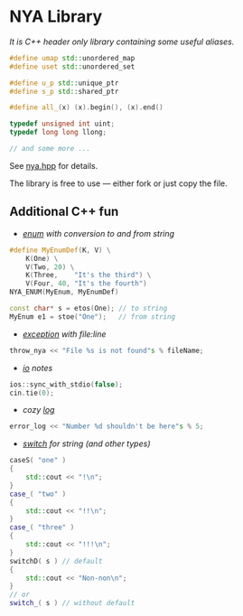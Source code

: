 # NYA Library
*It is C++ header only library containing some useful aliases.*
```c++
#define umap std::unordered_map
#define uset std::unordered_set

#define u_p std::unique_ptr
#define s_p std::shared_ptr

#define all_(x) (x).begin(), (x).end()

typedef unsigned int uint;
typedef long long llong;

// and some more ...
```
See [nya.hpp](src/nya.hpp) for details.

The library is free to use — either fork or just copy the file.

## Additional C++ fun
* *[enum](src/nya/enum.hpp) with conversion to and from string*
```c++
#define MyEnumDef(K, V) \
	K(One) \
	V(Two, 20) \
	K(Three,    "It's the third") \
	V(Four, 40, "It's the fourth")
NYA_ENUM(MyEnum, MyEnumDef)

const char* s = etos(One); // to string
MyEnum e1 = stoe("One");   // from string
```

* *[exception](src/nya/exception.hpp) with file:line*
```c++
throw_nya << "File %s is not found"s % fileName;
```

* *[io](src/nya/io.hpp) notes*
```c++
ios::sync_with_stdio(false);
cin.tie(0);
```

* *cozy [log](src/nya/log.hpp)*
```c++
error_log << "Number %d shouldn't be here"s % 5;
```

* *[switch](src/nya/switch.hpp) for string (and other types)*
```c++
caseS( "one" )
{
	std::cout << "!\n";
}
case_( "two" )
{
	std::cout << "!!\n";
}
case_( "three" )
{
	std::cout << "!!!\n";
}
switchD( s ) // default
{
	std::cout << "Non-non\n";
}
// or
switch_( s ) // without default
```
